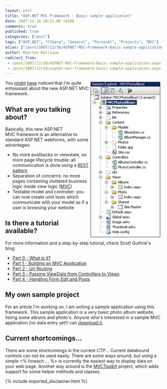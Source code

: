 ```yaml
---
layout: post
title: "ASP.NET MVC Framework - Basic sample application"
date: 2007-12-10 20:21:00 +0100
comments: true
published: true
categories: ["post"]
tags: ["ASP.NET", "CSharp", "General", "Personal", "Projects", "MVC"]
alias: ["/post/2007/12/10/ASPNET-MVC-Framework-Basic-sample-application.aspx", "/post/2007/12/10/aspnet-mvc-framework-basic-sample-application.aspx"]
author: Maarten Balliauw
redirect_from:
 - /post/2007/12/10/ASPNET-MVC-Framework-Basic-sample-application.aspx.html
 - /post/2007/12/10/aspnet-mvc-framework-basic-sample-application.aspx.html
---
```

<p>
<img style="width: 222px; height: 497px" src="/images/visualstudiomvcframework.jpg" border="1" alt="ASP.NET MVC Framework" title="ASP.NET MVC Framework" hspace="5" vspace="5" width="222" height="497" align="right" />You <a href="/post/2007/11/ASPNET-MVC-framework-preview-to-be-released-next-week.aspx" target="_blank">might</a> <a href="/post/2007/12/ASPNET-35-Extensions-CTP-preview-released.aspx" target="_blank">have</a> noticed that I&#39;m quite enhousiast about the new ASP.NET MVC framework. 
</p>
<h2>What are you talking about?</h2>
<p>
Basically, this new ASP.NET MVC&nbsp;framework is an alternative to standard ASP.NET webforms, with some advantages: 
</p>
<ul>
	<li>
	<div>
	No more postbacks or viewstate, no more page lifecycle trouble: all communication is done using a <a href="http://en.wikipedia.org/wiki/Representational_State_Transfer" target="_blank">REST pattern</a> 
	</div>
	</li>
	<li>
	<div>
	Separation of concerns: no more pages containing cluttered business logic inside view logic (<a href="http://en.wikipedia.org/wiki/Model-view-controller" target="_blank">MVC</a>) 
	</div>
	</li>
	<li>
	<div>
	Testable model and controller: you can now create uinit tests which communicate with your model as if a user is browsing your website 
	</div>
	</li>
</ul>
<h2>Is there a tutorial available?</h2>
<p>
For more information and a step-by-step tutorial, check Scott Guthrie&#39;s blog: 
</p>
<ul>
	<li>
	<div>
	<a href="http://weblogs.asp.net/scottgu/archive/2007/10/14/asp-net-mvc-framework.aspx" target="_blank">Part 0 - What is it?</a> 
	</div>
	</li>
	<li>
	<div>
	<a href="http://weblogs.asp.net/scottgu/archive/2007/11/13/asp-net-mvc-framework-part-1.aspx" target="_blank" title="Intro">Part 1 - Building an MVC Application</a> 
	</div>
	</li>
	<li>
	<div>
	<a href="http://weblogs.asp.net/scottgu/archive/2007/12/03/asp-net-mvc-framework-part-2-url-routing.aspx" target="_blank" title="URl Routing">Part 2 - Url Routing</a> 
	</div>
	</li>
	<li>
	<div>
	<a href="http://weblogs.asp.net/scottgu/archive/2007/12/06/asp-net-mvc-framework-part-3-passing-viewdata-from-controllers-to-views.aspx" target="_blank">Part 3 - Passing ViewData from Controllers to Views</a> 
	</div>
	</li>
	<li>
	<div>
	<a href="http://weblogs.asp.net/scottgu/archive/2007/12/09/asp-net-mvc-framework-part-4-handling-form-edit-and-post-scenarios.aspx" target="_blank">Part 4 - Handling Form Edit and Posts</a> 
	</div>
	</li>
</ul>
<h2>My own sample project</h2>
<p>
For an article I&#39;m working on, I am writing a sample application using this framework. This sample application is a very basic photo album website, listing some albums and photo&#39;s. Anyone who&#39;s interested in a sample MVC application (no data entry yet!) can <a href="http://examples.maartenballiauw.be/MVCPhotoAlbum/MVCPhotoAlbum.zip" target="_blank">download it</a>. 
</p>
<h2>Current shortcomings...</h2>
<p>
There are some shortcomings in the current CTP... Current databound controls can not be used easily. There are some ways around, but using a simple &lt;% foreach ... %&gt; is currently the easiest way to display data on your web page. Another way around is the <a href="http://www.asp.net/downloads/3.5-extensions/MVCToolkit.zip" target="_blank">MVCToolkit</a> project, which adds support for some helper methods and classes. 
</p>


{% include imported_disclaimer.html %}

